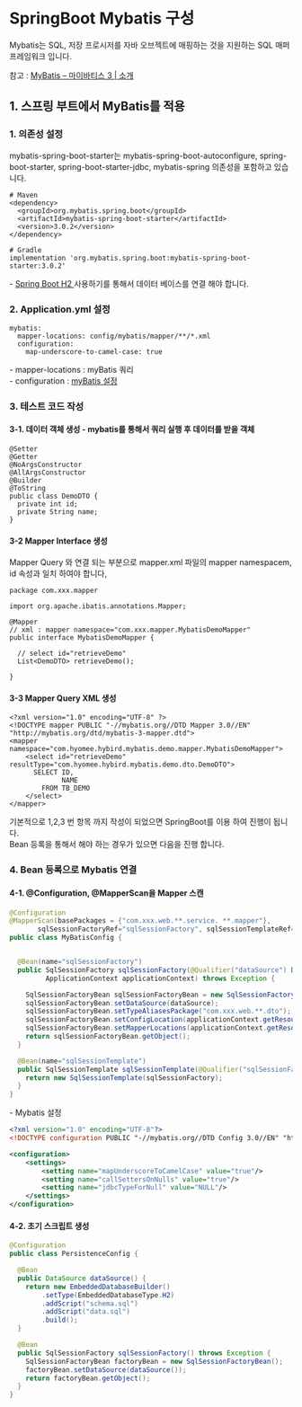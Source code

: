 # SpringBoot Mybatis 구성

Mybatis는  SQL, 저장 프로시저를 자바 오브젝트에 매핑하는 것을 지원하는 SQL 매퍼 프레임워크 입니다.

참고 : [MyBatis – 마이바티스 3 | 소개](https://mybatis.org/mybatis-3/ko/index.html)

## 1. 스프링 부트에서 MyBatis를 적용&#x20;

### **1.  의존성 설정**&#x20;

mybatis-spring-boot-starter는 mybatis-spring-boot-autoconfigure, spring-boot-starter, spring-boot-starter-jdbc, mybatis-spring 의존성을 포함하고 있습니다.

```
# Maven
<dependency>
  <groupId>org.mybatis.spring.boot</groupId>
  <artifactId>mybatis-spring-boot-starter</artifactId>
  <version>3.0.2</version>
</dependency>

# Gradle
implementation 'org.mybatis.spring.boot:mybatis-spring-boot-starter:3.0.2'
```

\-  [Spring Boot H2 ](https://hyomee.tistory.com/101)사용하기를 통해서 데이터 베이스를 연결 해야 합니다.

### **2.  Application.yml 설정**

```
mybatis:
  mapper-locations: config/mybatis/mapper/**/*.xml
  configuration:
    map-underscore-to-camel-case: true
```

&#x20;\- mapper-locations : myBatis 쿼리 \
&#x20;\- configuration : [myBatis  설정](https://mybatis.org/spring-boot-starter/mybatis-spring-boot-autoconfigure/)  &#x20;

### **3. 테스트 코드 작성**

#### 3-1. 데이터 객체 생성 - mybatis를 통해서 쿼리 실행 후 데이터를 받을 객체

```
@Setter
@Getter
@NoArgsConstructor
@AllArgsConstructor
@Builder
@ToString
public class DemoDTO {
  private int id;
  private String name;
}
```

#### 3-2 Mapper Interface 생성

Mapper Query 와 연결 되는 부분으로 mapper.xml 파일의 mapper namespacem, id 속성과 일치 하여야 합니다,

```
package com.xxx.mapper

import org.apache.ibatis.annotations.Mapper;

@Mapper
// xml : mapper namespace="com.xxx.mapper.MybatisDemoMapper"
public interface MybatisDemoMapper { 

  // select id="retrieveDemo" 
  List<DemoDTO> retrieveDemo();

}
```

#### 3-3 Mapper Query XML 생성

```
<?xml version="1.0" encoding="UTF-8" ?>
<!DOCTYPE mapper PUBLIC "-//mybatis.org//DTD Mapper 3.0//EN" "http://mybatis.org/dtd/mybatis-3-mapper.dtd">
<mapper namespace="com.hyomee.hybird.mybatis.demo.mapper.MybatisDemoMapper">
    <select id="retrieveDemo" resultType="com.hyomee.hybird.mybatis.demo.dto.DemoDTO">
      SELECT ID,
             NAME
        FROM TB_DEMO
    </select>
</mapper>
```

기본적으로 1,2,3 번 항목 까지 작성이 되었으면 SpringBoot를 이용 하여 진행이 됩니다.\
Bean 등록을 통해서 해야 하는 경우가 있으면 다음을 진행 합니다.

### **4. Bean 등록으로 Mybatis 연결**

#### 4-1. @Configuration,  @MapperScan을 Mapper 스캔&#x20;

```java
@Configuration
@MapperScan(basePackages = {"com.xxx.web.**.service. **.mapper"}, 
       sqlSessionFactoryRef="sqlSessionFactory", sqlSessionTemplateRef="sqlSessionTemplate")
public class MyBatisConfig {


  @Bean(name="sqlSessionFactory")
  public SqlSessionFactory sqlSessionFactory(@Qualifier("dataSource") DataSource dataSource, 
         ApplicationContext applicationContext) throws Exception {

    SqlSessionFactoryBean sqlSessionFactoryBean = new SqlSessionFactoryBean();
    sqlSessionFactoryBean.setDataSource(dataSource);
    sqlSessionFactoryBean.setTypeAliasesPackage("com.xxx.web.**.dto");
    sqlSessionFactoryBean.setConfigLocation(applicationContext.getResource("classpath:mybatis-config.xml"));
    sqlSessionFactoryBean.setMapperLocations(applicationContext.getResources("classpath:/mapper/**/*.xml"));
    return sqlSessionFactoryBean.getObject();
  }

  @Bean(name="sqlSessionTemplate")
  public SqlSessionTemplate sqlSessionTemplate(@Qualifier("sqlSessionFactory") SqlSessionFactory sqlSessionFactory) {
    return new SqlSessionTemplate(sqlSessionFactory);
  }
}
```

\- Mybatis 설정

```xml
<?xml version="1.0" encoding="UTF-8"?>
<!DOCTYPE configuration PUBLIC "-//mybatis.org//DTD Config 3.0//EN" "http://mybatis.org/dtd/mybatis-3-config.dtd">

<configuration>
    <settings>
        <setting name="mapUnderscoreToCamelCase" value="true"/>
        <setting name="callSettersOnNulls" value="true"/>
        <setting name="jdbcTypeForNull" value="NULL"/>
    </settings>
</configuration>
```

&#x20;

#### 4-2. 초기 스크립트 생성

```java
@Configuration
public class PersistenceConfig {

  @Bean
  public DataSource dataSource() {
    return new EmbeddedDatabaseBuilder()
        .setType(EmbeddedDatabaseType.H2)
        .addScript("schema.sql")
        .addScript("data.sql")
        .build();
  }

  @Bean
  public SqlSessionFactory sqlSessionFactory() throws Exception {
    SqlSessionFactoryBean factoryBean = new SqlSessionFactoryBean();
    factoryBean.setDataSource(dataSource());
    return factoryBean.getObject();
  }
}
```
